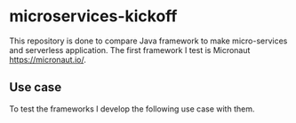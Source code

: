 # microservices-kickoff

This repository is done to compare Java framework to make micro-services and serverless application. The first framework I test is Micronaut https://micronaut.io/.

## Use case

To test the frameworks I develop the following use case with them.

